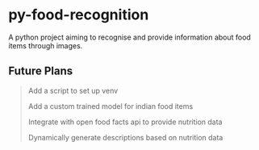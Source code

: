 # py-food-recognition
A python project aiming to recognise and provide information about food items through images.

## Future Plans
> Add a script to set up venv
> 
> Add a custom trained model for indian food items
> 
> Integrate with open food facts api to provide nutrition data
> 
> Dynamically generate descriptions based on nutrition data
